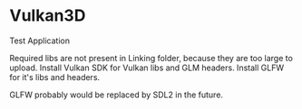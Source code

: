 # Vulkan3D
Test Application

Required libs are not present in Linking folder, because they are too large to upload.
Install Vulkan SDK for Vulkan libs and GLM headers.
Install GLFW for it's libs and headers.

GLFW probably would be replaced by SDL2 in the future.
